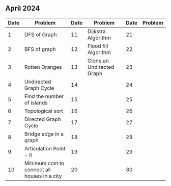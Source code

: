 ## April 2024

| Date | Problem                                      | Date | Problem                   | Date | Problem |
| ---- | -------------------------------------------- | ---- | ------------------------- | ---- | ------- |
| 1    | DFS of Graph                                 | 11   | Dijkstra Algorithm        | 21   |         |
| 2    | BFS of graph                                 | 12   | Flood fill Algorithm      | 22   |         |
| 3    | Rotten Oranges                               | 13   | Clone an Undirected Graph | 23   |         |
| 4    | Undirected Graph Cycle                       | 14   |                           | 24   |         |
| 5    | Find the number of islands                   | 15   |                           | 25   |         |
| 6    | Topological sort                             | 16   |                           | 26   |         |
| 7    | Directed Graph Cycle                         | 17   |                           | 27   |         |
| 8    | Bridge edge in a graph                       | 18   |                           | 28   |         |
| 9    | Articulation Point - II                      | 19   |                           | 29   |         |
| 10   | Minimum cost to connect all houses in a city | 20   |                           | 30   |         |

